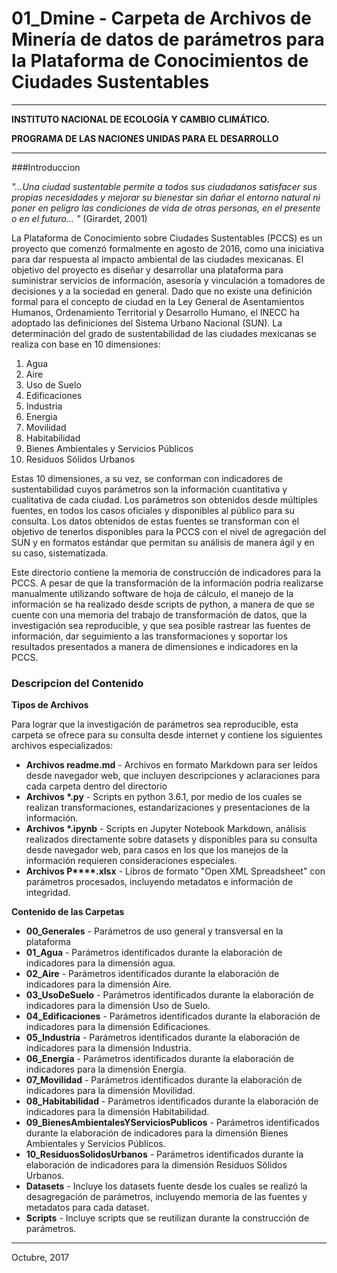 # 01_Dmine - Carpeta de Archivos de Minería de datos de parámetros para la Plataforma de Conocimientos de Ciudades Sustentables
----------
**INSTITUTO NACIONAL DE ECOLOGÍA Y CAMBIO CLIMÁTICO.**

**PROGRAMA DE LAS NACIONES UNIDAS PARA EL DESARROLLO**

----------


###Introduccion

*"…Una ciudad sustentable permite a todos sus ciudadanos satisfacer sus propias necesidades y mejorar su bienestar sin dañar el entorno natural ni poner en peligro las condiciones de vida de otras personas, en el presente o en el futuro… "* (Girardet, 2001)

La Plataforma de Conocimiento sobre Ciudades Sustentables (PCCS) es un proyecto que comenzó formalmente en agosto de 2016, como una iniciativa para dar respuesta al impacto ambiental de las ciudades mexicanas. El objetivo del proyecto es diseñar y desarrollar una plataforma para suministrar servicios de información, asesoría y vinculación a tomadores de decisiones y a la sociedad en general. Dado que no existe una definición formal para el concepto de ciudad en la Ley General de Asentamientos Humanos, Ordenamiento Territorial y Desarrollo Humano, el INECC ha adoptado las definiciones del Sistema Urbano Nacional (SUN). La determinación del grado de sustentabilidad de las ciudades mexicanas se realiza con base en 10 dimensiones:

1. Agua
2. Aire
3. Uso de Suelo
4. Edificaciones
5. Industria
6. Energia
7. Movilidad
8. Habitabilidad
9. Bienes Ambientales y Servicios Públicos
10. Residuos Sólidos Urbanos

Estas 10 dimensiones, a su vez, se conforman con indicadores de sustentabilidad cuyos parámetros son la información cuantitativa y cualitativa de cada ciudad. Los parámetros son obtenidos desde múltiples fuentes, en todos los casos oficiales y disponibles al público para su consulta. Los datos obtenidos de estas fuentes se transforman con el objetivo de tenerlos disponibles para la PCCS con el nivel de agregación del SUN y en formatos estándar que permitan su análisis de manera ágil y en su caso, sistematizada.

Este directorio contiene la memoria de construcción de indicadores para la PCCS. A pesar de que la transformación de la información podría realizarse manualmente utilizando software de hoja de cálculo, el manejo de la información se ha realizado desde scripts de python, a manera de que se cuente con una memoria del trabajo de transformación de datos, que la investigación sea reproducible, y que sea posible rastrear las fuentes de información, dar seguimiento a las transformaciones y soportar los resultados presentados a manera de dimensiones e indicadores en la PCCS. 

### Descripcion del Contenido
**Tipos de Archivos**

Para lograr que la investigación de parámetros sea reproducible, esta carpeta se ofrece para su consulta desde internet y contiene los siguientes archivos especializados:

- **Archivos readme.md** - Archivos en formato Markdown para ser leídos desde navegador web, que incluyen descripciones y aclaraciones para cada carpeta  dentro del directorio
- **Archivos \*.py** - Scripts en python 3.6.1, por medio de los cuales se realizan transformaciones, estandarizaciones y presentaciones de la información.
- **Archivos \*.ipynb** - Scripts en Jupyter Notebook Markdown, análisis realizados directamente sobre datasets y disponibles para su consulta desde navegador web, para casos en los que los manejos de la información requieren consideraciones especiales.
- __Archivos P****.xlsx__ - Libros de formato "Open XML Spreadsheet" con parámetros procesados, incluyendo metadatos e información de integridad.

**Contenido de las Carpetas**

- **00_Generales** - Parámetros de uso general y transversal en la plataforma
- **01_Agua** - Parámetros identificados durante la elaboración de indicadores para la dimensión agua.
- **02_Aire** - Parámetros identificados durante la elaboración de indicadores para la dimensión Aire.
- **03_UsoDeSuelo** - Parámetros identificados durante la elaboración de indicadores para la dimensión Uso de Suelo. 
- **04_Edificaciones** - Parámetros identificados durante la elaboración de indicadores para la dimensión Edificaciones.
- **05_Industria** - Parámetros identificados durante la elaboración de indicadores para la dimensión Industria.
- **06_Energia** - Parámetros identificados durante la elaboración de indicadores para la dimensión Energía.
- **07_Movilidad** - Parámetros identificados durante la elaboración de indicadores para la dimensión Movilidad.
- **08_Habitabilidad** - Parámetros identificados durante la elaboración de indicadores para la dimensión Habitabilidad.
- **09_BienesAmbientalesYServiciosPublicos** - Parámetros identificados durante la elaboración de indicadores para la dimensión Bienes Ambientales y Servicios Públicos.
- **10_ResiduosSolidosUrbanos** - Parámetros identificados durante la elaboración de indicadores para la dimensión Residuos Sólidos Urbanos.
- **Datasets** - Incluye los datasets fuente desde los cuales se realizó la desagregación de parámetros, incluyendo memoria de las fuentes y metadatos para cada dataset.
- **Scripts** - Incluye scripts que se reutilizan durante la construcción de parámetros.

----------

Octubre, 2017

